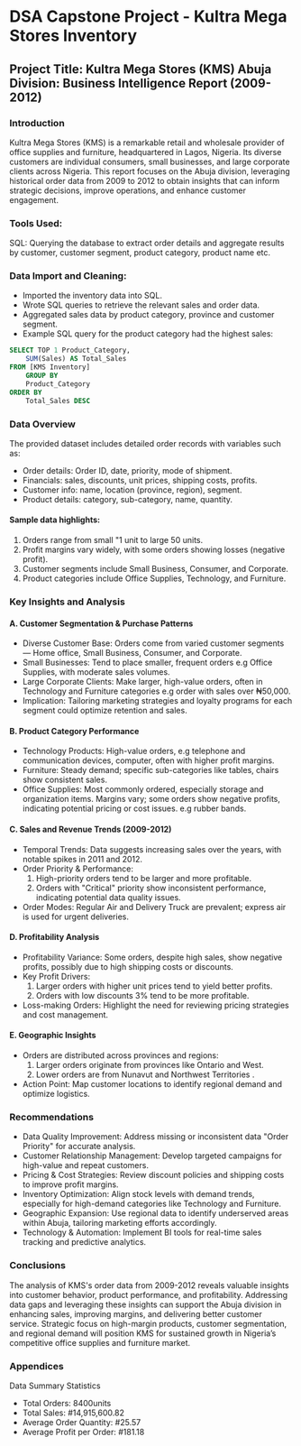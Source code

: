 # DSA Capstone Project - Kultra Mega Stores Inventory

## Project Title: Kultra Mega Stores (KMS) Abuja Division: Business Intelligence Report (2009-2012)

### Introduction
Kultra Mega Stores (KMS) is a remarkable retail and wholesale provider of office supplies and furniture, headquartered in Lagos, Nigeria. Its diverse customers are individual consumers, small businesses, and large corporate clients across Nigeria. This report focuses on the Abuja division, leveraging historical order data from 2009 to 2012 to obtain insights that can inform strategic decisions, improve operations, and enhance customer engagement.

### Tools Used:
SQL: Querying the database to extract order details and aggregate results by customer, customer segment, product category, product name etc.

### Data Import and Cleaning:
- Imported the inventory data into SQL.
- Wrote SQL queries to retrieve the relevant sales and order data.
- Aggregated sales data by product category, province and customer segment. 
- Example SQL query for the product category had the highest sales:
```SQL
SELECT TOP 1 Product_Category,
    SUM(Sales) AS Total_Sales
FROM [KMS Inventory]
    GROUP BY 
    Product_Category
ORDER BY 
    Total_Sales DESC
```

### Data Overview
The provided dataset includes detailed order records with variables such as:
- Order details: Order ID, date, priority, mode of shipment.
- Financials: sales, discounts, unit prices, shipping costs, profits.
- Customer info: name, location (province, region), segment.
- Product details: category, sub-category, name, quantity.

#### Sample data highlights:
  1. Orders range from small "1 unit to large 50 units.
  2. Profit margins vary widely, with some orders showing losses (negative profit).
  3. Customer segments include Small Business, Consumer, and Corporate.
  4. Product categories include Office Supplies, Technology, and Furniture.

### Key Insights and Analysis
#### A. Customer Segmentation & Purchase Patterns
- Diverse Customer Base: Orders come from varied customer segments — Home office, Small Business, Consumer, and Corporate.
- Small Businesses: Tend to place smaller, frequent orders e.g Office Supplies, with moderate sales volumes.
- Large Corporate Clients: Make larger, high-value orders, often in Technology and Furniture categories e.g order with sales over ₦50,000.
- Implication: Tailoring marketing strategies and loyalty programs for each segment could optimize retention and sales.

#### B. Product Category Performance
- Technology Products: High-value orders, e.g telephone and communication devices, computer, often with higher profit margins.
- Furniture: Steady demand; specific sub-categories like tables, chairs show consistent sales.
- Office Supplies: Most commonly ordered, especially storage and organization items. Margins vary; some orders show negative profits, indicating potential pricing or cost issues. e.g rubber bands.

#### C. Sales and Revenue Trends (2009-2012)
- Temporal Trends: Data suggests increasing sales over the years, with notable spikes in 2011 and 2012.
- Order Priority & Performance:
  1. High-priority orders tend to be larger and more profitable.
  2. Orders with "Critical" priority show inconsistent performance, indicating potential data quality issues.
- Order Modes: Regular Air and Delivery Truck are prevalent; express air is used for urgent deliveries.

#### D. Profitability Analysis
- Profitability Variance: Some orders, despite high sales, show negative profits, possibly due to high shipping costs or discounts.
- Key Profit Drivers:
  1. Larger orders with higher unit prices tend to yield better profits.
  2. Orders with low discounts 3% tend to be more profitable.
- Loss-making Orders: Highlight the need for reviewing pricing strategies and cost management.

#### E. Geographic Insights
- Orders are distributed across provinces and regions:
  1. Larger orders originate from provinces like Ontario and West.
  2. Lower orders are from Nunavut and Northwest Territories .
- Action Point: Map customer locations to identify regional demand and optimize logistics.

### Recommendations
- Data Quality Improvement: Address missing or inconsistent data "Order Priority" for accurate analysis.
- Customer Relationship Management: Develop targeted campaigns for high-value and repeat customers.
- Pricing & Cost Strategies: Review discount policies and shipping costs to improve profit margins.
- Inventory Optimization: Align stock levels with demand trends, especially for high-demand categories like Technology and Furniture.
- Geographic Expansion: Use regional data to identify underserved areas within Abuja, tailoring marketing efforts accordingly.
- Technology & Automation: Implement BI tools for real-time sales tracking and predictive analytics.

### Conclusions
The analysis of KMS's order data from 2009-2012 reveals valuable insights into customer behavior, product performance, and profitability. Addressing data gaps and leveraging these insights can support the Abuja division in enhancing sales, improving margins, and delivering better customer service. Strategic focus on high-margin products, customer segmentation, and regional demand will position KMS for sustained growth in Nigeria’s competitive office supplies and furniture market.

### Appendices
Data Summary Statistics
- Total Orders: 8400units
- Total Sales: #14,915,600.82
- Average Order Quantity: #25.57
- Average Profit per Order: #181.18
